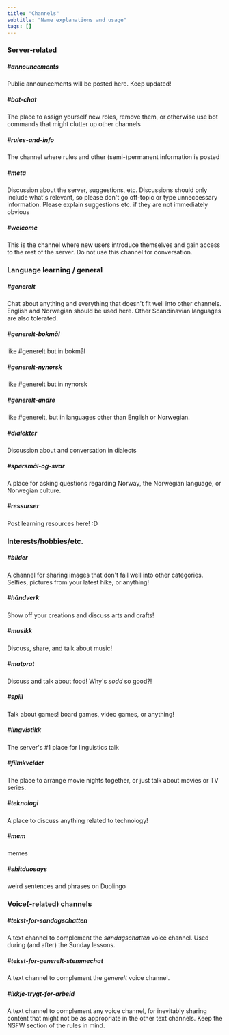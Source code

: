 ```yaml
---
title: "Channels"
subtitle: "Name explanations and usage"
tags: []
---
```

### Server-related
##### #announcements
Public announcements will be posted here. Keep updated!

##### #bot-chat
The place to assign yourself new roles, remove them, or otherwise use bot commands that might clutter up other channels

##### #rules-and-info
The channel where rules and other (semi-)permanent information is posted

##### #meta
Discussion about the server, suggestions, etc. Discussions should only include what's relevant, so please don't go off-topic or type unneccessary information. Please explain suggestions etc. if they are not immediately obvious

##### #welcome
This is the channel where new users introduce themselves and gain access to the rest of the server. Do not use this channel for conversation.

### Language learning / general
##### #generelt
Chat about anything and everything that doesn't fit well into other channels. English and Norwegian should be used here. Other Scandinavian languages are also tolerated.

##### #generelt-bokmål
like #generelt but in bokmål

##### #generelt-nynorsk
like #generelt but in nynorsk

##### #generelt-andre
like #generelt, but in languages other than English or Norwegian.

##### #dialekter
Discussion about and conversation in dialects

##### #spørsmål-og-svar
A place for asking questions regarding Norway, the Norwegian language, or Norwegian culture.

##### #ressurser
Post learning resources here! :D

### Interests/hobbies/etc.
##### #bilder
A channel for sharing images that don't fall well into other categories. Selfies, pictures from your latest hike, or anything!

##### #håndverk
Show off your creations and discuss arts and crafts!

##### #musikk
Discuss, share, and talk about music!

##### #matprat
Discuss and talk about food! Why's *sodd* so good?!

##### #spill
Talk about games! board games, video games, or anything!

##### #lingvistikk
The server's #1 place for linguistics talk

##### #filmkvelder
The place to arrange movie nights together, or just talk about movies or TV series.

##### #teknologi
A place to discuss anything related to technology!

##### #mem
memes

##### #shitduosays
weird sentences and phrases on Duolingo

### Voice(-related) channels
##### #tekst-for-søndagschatten
A text channel to complement the *søndagschatten* voice channel. Used during (and after) the Sunday lessons.

##### #tekst-for-generelt-stemmechat
A text channel to complement the *generelt* voice channel.

##### #ikkje-trygt-for-arbeid
A text channel to complement any voice channel, for inevitably sharing content that might not be as appropriate in the other text channels. Keep the NSFW section of the rules in mind.
